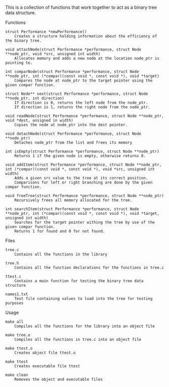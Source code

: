 This is a collection of functions that work together to act as a binary tree data structure.

Functions

    struct Performance *newPerformance()
        Creates a structure holding information about the efficiency of the binary tree.
        
    void attachNode(struct Performance *performance, struct Node **node_ptr, void *src, unsigned int width)
        Allocates memory and adds a new node at the location node_ptr is pointing to.
        
    int comparNode(struct Performance *performance, struct Node **node_ptr, int (*compar)(const void *, const void *), void *target)
        Compares the node at node_ptr to the target pointer using the given compar function.
        
    struct Node** next(struct Performance *performance, struct Node **node_ptr, int direction)
        If direction is 0, returns the left node from the node_ptr.
        If direction is 1, returns the right node from the node_ptr.

    void readNode(struct Performance *performance, struct Node **node_ptr, void *dest, unsigned in width)
        Copies the node at node_ptr into the dest pointer.
        
    void detachNode(struct Performance *performance, struct Node **node_ptr)
        Detaches node_ptr from the list and frees its memory
        
    int isEmpty(struct Performance *performance, struct Node **node_ptr)
        Returns 1 if the given node is empty, otherwise returns 0.
        
    void addItem(struct Performance *performance, struct Node **node_ptr, int (*compar)(const void *, const void *), void *src, unsigned int width)
        Adds a given src value to the tree at its correct position.
        Comparisons for left or right branching are done by the given compar function.
        
    void freeTree(struct Performance *performance, struct Node **node_ptr)
        Recursively frees all memory allocated for the tree.
        
    int searchItem(struct Performance *performance, struct Node **node_ptr, int (*compar)(const void *, const void *), void *target, unsigned int width)
        Searches for the target pointer withing the tree by use of the given compar function.
        Returns 1 for found and 0 for not found.

Files

    tree.c
        Contains all the functions in the library
        
    tree.h
        Contains all the function declarations for the functions in tree.c
        
    ttest.c
        Contains a main function for testing the binary tree data structure
        
    names1.txt
        Text file containing values to load into the tree for testing purposes

Usage

    make all 
        Compiles all the functions for the library into an object file
        
    make tree.o
        Compiles all the functions in tree.c into an object file
        
    make ttest.o
        Creates object file ttest.o
        
    make ttest
        Creates executable file ttest
        
    make clean
        Removes the object and executable files
